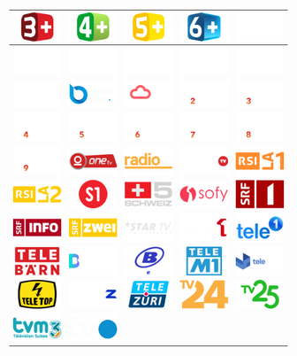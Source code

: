 | ![](https://raw.githubusercontent.com/RevGear/logo/master/Countries/CH/3Plus.png)| ![](https://raw.githubusercontent.com/RevGear/logo/master/Countries/CH/4Plus.png)| ![](https://raw.githubusercontent.com/RevGear/logo/master/Countries/CH/5Plus.png)| ![](https://raw.githubusercontent.com/RevGear/logo/master/Countries/CH/6Plus.png)| ![](https://raw.githubusercontent.com/RevGear/logo/master/Countries/CH/BlueAction.png)| 
|:---:|:---:|:---:|:---:|:---:| 
| ![](https://raw.githubusercontent.com/RevGear/logo/master/Countries/CH/BluePrime.png)| ![](https://raw.githubusercontent.com/RevGear/logo/master/Countries/CH/BlueSport1.png)| ![](https://raw.githubusercontent.com/RevGear/logo/master/Countries/CH/BlueSport2.png)| ![](https://raw.githubusercontent.com/RevGear/logo/master/Countries/CH/BlueStars.png)| ![](https://raw.githubusercontent.com/RevGear/logo/master/Countries/CH/BlueZoomD.png)| 
| ![](https://raw.githubusercontent.com/RevGear/logo/master/Countries/CH/LaTele.png)| ![](https://raw.githubusercontent.com/RevGear/logo/master/Countries/CH/LemanBleu.png)| ![](https://raw.githubusercontent.com/RevGear/logo/master/Countries/CH/Meteonews.png)| ![](https://raw.githubusercontent.com/RevGear/logo/master/Countries/CH/MySports2.png)| ![](https://raw.githubusercontent.com/RevGear/logo/master/Countries/CH/MySports3.png)| 
| ![](https://raw.githubusercontent.com/RevGear/logo/master/Countries/CH/MySports4.png)| ![](https://raw.githubusercontent.com/RevGear/logo/master/Countries/CH/MySports5.png)| ![](https://raw.githubusercontent.com/RevGear/logo/master/Countries/CH/MySports6.png)| ![](https://raw.githubusercontent.com/RevGear/logo/master/Countries/CH/MySports7.png)| ![](https://raw.githubusercontent.com/RevGear/logo/master/Countries/CH/MySports8.png)| 
| ![](https://raw.githubusercontent.com/RevGear/logo/master/Countries/CH/MySports9.png)| ![](https://raw.githubusercontent.com/RevGear/logo/master/Countries/CH/OneTV.png)| ![](https://raw.githubusercontent.com/RevGear/logo/master/Countries/CH/Radio3i.png)| ![](https://raw.githubusercontent.com/RevGear/logo/master/Countries/CH/RougeTV.png)| ![](https://raw.githubusercontent.com/RevGear/logo/master/Countries/CH/RSILa1.png)| 
| ![](https://raw.githubusercontent.com/RevGear/logo/master/Countries/CH/RSILa2.png)| ![](https://raw.githubusercontent.com/RevGear/logo/master/Countries/CH/S1.png)| ![](https://raw.githubusercontent.com/RevGear/logo/master/Countries/CH/Schweiz5.png)| ![](https://raw.githubusercontent.com/RevGear/logo/master/Countries/CH/SofyTV.png)| ![](https://raw.githubusercontent.com/RevGear/logo/master/Countries/CH/SRF1.png)| 
| ![](https://raw.githubusercontent.com/RevGear/logo/master/Countries/CH/SRFInfo.png)| ![](https://raw.githubusercontent.com/RevGear/logo/master/Countries/CH/SRFzwei.png)| ![](https://raw.githubusercontent.com/RevGear/logo/master/Countries/CH/StarTV.png)| ![](https://raw.githubusercontent.com/RevGear/logo/master/Countries/CH/Swiss1.png)| ![](https://raw.githubusercontent.com/RevGear/logo/master/Countries/CH/Tele1.png)| 
| ![](https://raw.githubusercontent.com/RevGear/logo/master/Countries/CH/TeleBarn.png)| ![](https://raw.githubusercontent.com/RevGear/logo/master/Countries/CH/Telebasel.png)| ![](https://raw.githubusercontent.com/RevGear/logo/master/Countries/CH/TeleBielingue.png)| ![](https://raw.githubusercontent.com/RevGear/logo/master/Countries/CH/TeleM1.png)| ![](https://raw.githubusercontent.com/RevGear/logo/master/Countries/CH/TeleTicino.png)| 
| ![](https://raw.githubusercontent.com/RevGear/logo/master/Countries/CH/TeleTop.png)| ![](https://raw.githubusercontent.com/RevGear/logo/master/Countries/CH/TeleZ.png)| ![](https://raw.githubusercontent.com/RevGear/logo/master/Countries/CH/TeleZuri.png)| ![](https://raw.githubusercontent.com/RevGear/logo/master/Countries/CH/TV24.png)| ![](https://raw.githubusercontent.com/RevGear/logo/master/Countries/CH/TV25.png)| 
| ![](https://raw.githubusercontent.com/RevGear/logo/master/Countries/CH/TVM3.png)| ![](https://raw.githubusercontent.com/RevGear/logo/master/Countries/CH/TVO.png) | 
